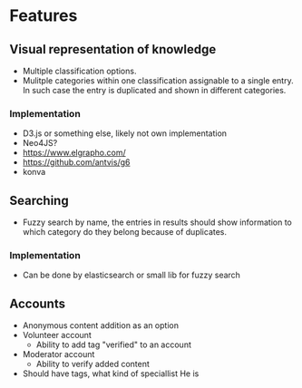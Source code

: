 # Features
## Visual representation of knowledge
 - Multiple classification options.
 - Mulitple categories within one classification assignable to a single entry. In such case the entry is duplicated and shown in different categories.
### Implementation
 - D3.js or something else, likely not own implementation
 - Neo4JS?
 - https://www.elgrapho.com/
 - https://github.com/antvis/g6
 - konva
## Searching 
 - Fuzzy search by name, the entries in results should show information to which category do they belong
because of duplicates.
### Implementation
 - Can be done by elasticsearch or small lib for fuzzy search
## Accounts
 - Anonymous content addition as an option
 - Volunteer account
   - Ability to add tag "verified" to an account
 - Moderator account
   - Ability to verify added content
 - Should have tags, what kind of speciallist He is